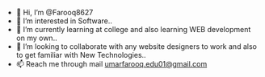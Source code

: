 - 👋 Hi, I’m @Farooq8627
- 👀 I’m interested in Software.. 
- 🌱 I’m currently learning at college and also learning WEB development on my own.. 
- 💞️ I’m looking to collaborate with any website designers to work and also to get familiar with New Technologies.. 
- 📫 Reach me through mail umarfarooq.edu01@gmail.com

<!---
Farooq8627/Farooq8627 is a ✨ special ✨ repository because its `README.md` (this file) appears on your GitHub profile.
You can click the Preview link to take a look at your changes.
--->
